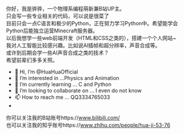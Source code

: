 你好，我是骅骅，一个物理系编程萌新兼B站UP主。  
只会写一些专业相关的代码，可以说是很菜了  
目前只会一点C语言和极少的Python，正在努力学习Python中。希望能学会Python后能独立运营Minecraft服务器。  
以后我想学一些web前端开发（HTML和CSS之类的），搭建一个个人网站~  
我对人工智能比较感兴趣。比如说AI插帧和超分辨率，声音合成等。  
或许到后期会学一些AI声音合成之类的技术？  
希望前辈们多多关照。  

- 👋 Hi, I’m @HuaHuaOfficial
- 👀 I’m interested in ...Physics and Animation
- 🌱 I’m currently learning ... C and Python
- 💞️ I’m looking to collaborate on ... I even do not know
- 📫 How to reach me ... QQ3334765033
- 
你可以关注我的B站账号https://www.bilibili.com/  
也可以关注我的知乎账号https://www.zhihu.com/people/hua-ji-53-76  
<!---
HuaHuaOfficial/HuaHuaOfficial is a ✨ special ✨ repository because its `README.md` (this file) appears on your GitHub profile.
You can click the Preview link to take a look at your changes.
--->
